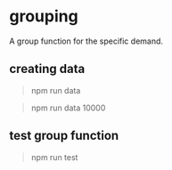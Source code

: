 # grouping

A group function for the specific demand.

## creating data

> npm run data         

> npm run data 10000

## test group function

> npm run test
